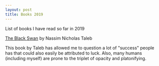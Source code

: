 ```yaml
---
layout: post
title: Books 2019
---
```


List of books I have read so far in 2019

[The Black Swan](https://www.worldcat.org/title/black-swan-the-impact-of-the-highly-improbable/oclc/1080191944&referer=brief_results) by Nassim Nicholas Taleb

This book by Taleb has allowed me to question a lot of "success" people has that could also easily be attributed to luck. Also, many humans (including myself) are prone to the triplet of opacity and platonifying.
